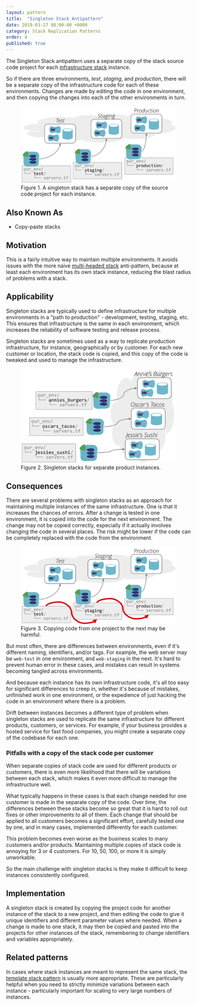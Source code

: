 ```yaml
---
layout: pattern
title:  "Singleton Stack Antipattern"
date: 2019-03-27 08:00:00 +0000
category: Stack Replication Patterns
order: 4
published: true
---
```


The Singleton Stack antipattern uses a separate copy of the stack source code project for each [infrastructure stack](/patterns/stack-concept/) instance.

So if there are three environments, _test_, _staging_, and _production_, there will be a separate copy of the infrastructure code for each of these environments. Changes are made by editing the code in one environment, and then copying the changes into each of the other environments in turn.


<figure>
  <img src="images/singleton-stack.png" alt="A singleton stack has a separate copy of the source code project for each instance"/>
  <figcaption>Figure 1. A singleton stack has a separate copy of the source code project for each instance.</figcaption>
</figure>


## Also Known As

- Copy-paste stacks


## Motivation

This is a fairly intuitive way to maintain multiple environments. It avoids issues with the more naive [multi-headed stack](/patterns/stack-replication/many-headed-stack.html) anti-pattern, because at least each environment has its own stack instance, reducing the blast radius of problems with a stack.


## Applicability

Singleton stacks are typically used to define infrastructure for multiple environments in a "path to production" - development, testing, staging, etc. This ensures that infrastructure is the same in each environment, which increases the reliability of software testing and release process. 

Singleton stacks are sometimes used as a way to replicate production infrastructure, for instance, geographically or by customer. For each new customer or location, the stack code is copied, and this copy of the code is tweaked and used to manage the infrastructure.


<figure>
  <img src="images/singleton-product-stack.png" alt="Singleton stacks for separate product instances"/>
  <figcaption>Figure 2. Singleton stacks for separate product instances.</figcaption>
</figure>


## Consequences

There are several problems with singleton stacks as an approach for maintaining multiple instances of the same infrastructure. One is that it increases the chances of errors. After a change is tested in one environment, it is copied into the code for the next environment. The change may not be copied correctly, especially if it actually involves changing the code in several places. The risk might be lower if the code can be completely replaced with the code from the environment.


<figure>
  <img src="images/singleton-stack-copying-code.png" alt="Copying code from one project to the next may be harmful"/>
  <figcaption>Figure 3. Copying code from one project to the next may be harmful.</figcaption>
</figure>


But most often, there are differences between environments, even if it's different naming, identifiers, and/or tags. For example, the web server may be `web-test` in one environment, and `web-staging` in the next. It's hard to prevent human error in these cases, and mistakes can result in systems becoming tangled across environments.

And because each instance has its own infrastructure code, it's all too easy for significant differences to creep in, whether it's because of mistakes, unfinished work in one environment, or the expedience of just hacking the code in an environment where there is a problem.

Drift between instances becomes a different type of problem when singleton stacks are used to replicate the same infrastructure for different products, customers, or services. For example, if your business provides a hosted service for fast food companies, you might create a separate copy of the codebase for each one.


### Pitfalls with a copy of the stack code per customer

When separate copies of stack code are used for different products or customers, there is even more likelihood that there will be variations between each stack, which makes it even more difficult to manage the infrastructure well.

What typically happens in these cases is that each change needed for one customer is made in the separate copy of the code. Over time, the differences between these stacks become so great that it is hard to roll out fixes or other improvements to all of them. Each change that should be applied to all customers becomes a significant effort, carefully tested one by one, and in many cases, implemented differently for each customer.

This problem becomes even worse as the business scales to many customers and/or products. Maintaining multiple copies of stack code is annoying for 3 or 4 customers. For 10, 50, 100, or more it is simply unworkable.

So the main challenge with singleton stacks is they make it difficult to keep instances consistently configured.


## Implementation

A singleton stack is created by copying the project code for another instance of the stack to a new project, and then editing the code to give it unique identifiers and different parameter values where needed. When a change is made to one stack, it may then be copied and pasted into the projects for other instances of the stack, remembering to change identifiers and variables appropriately.


## Related patterns

In cases where stack instances are meant to represent the same stack, the [template stack pattern](/patterns/stack-replication/template-stack.html) is usually more appropriate. These are particularly helpful when you need to strictly minimize variations between each instance - particularly important for scaling to very large numbers of instances.

